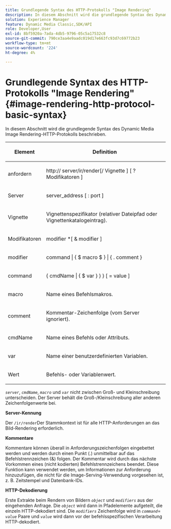 ```yaml
---
title: Grundlegende Syntax des HTTP-Protokolls "Image Rendering"
description: In diesem Abschnitt wird die grundlegende Syntax des Dynamic Media Image Rendering-HTTP-Protokolls beschrieben.
solution: Experience Manager
feature: Dynamic Media Classic,SDK/API
role: Developer,User
exl-id: 8bf5920a-7ada-4db5-9796-05c5a17532c8
source-git-commit: 790ce3aa4e9aadc019d17e663fc93d7c69772b23
workflow-type: tm+mt
source-wordcount: '224'
ht-degree: 4%

---
```


# Grundlegende Syntax des HTTP-Protokolls &quot;Image Rendering&quot;{#image-rendering-http-protocol-basic-syntax}

In diesem Abschnitt wird die grundlegende Syntax des Dynamic Media Image Rendering-HTTP-Protokolls beschrieben.

<table id="table_0A7D7207EE6D4B08B62BE8620EBE0B25"> 
 <thead> 
  <tr> 
   <th colname="col1" class="entry"> <p>Element </p> </th> 
   <th colname="col2" class="entry"> <p>Definition </p> </th> 
  </tr> 
 </thead>
 <tbody> 
  <tr> 
   <td colname="col1"> <p><span class="varname"> anfordern</span> </p> </td> 
   <td colname="col2"> <p>http://<span class="varname"> server</span>/ir/render[/<span class="varname"> Vignette</span> ] [ ?<span class="varname"> Modifikatoren</span> ] </p> </td> 
  </tr> 
  <tr> 
   <td colname="col1"> <p><span class="varname"> Server </span> </p> </td> 
   <td colname="col2"> <p><span class="varname"> server_address</span> [ :<span class="varname"> port</span> ] </p> </td> 
  </tr> 
  <tr> 
   <td colname="col1"> <p><span class="varname"> Vignette </span> </p> </td> 
   <td colname="col2"> <p>Vignettenspezifikator (relativer Dateipfad oder Vignettenkatalogeintrag). </p> </td> 
  </tr> 
  <tr> 
   <td colname="col1"> <p><span class="varname"> Modifikatoren </span> </p> </td> 
   <td colname="col2"> <p><span class="varname"> modifier</span> *[ &amp; <span class="varname"> modifier</span> ] </p> </td> 
  </tr> 
  <tr> 
   <td colname="col1"> <p><span class="varname"> modifier </span> </p> </td> 
   <td colname="col2"> <p><span class="varname"> command</span> | { $ <span class="varname"> macro</span> $ } | { .<span class="varname"> comment</span> } </p> </td> 
  </tr> 
  <tr> 
   <td colname="col1"> <p><span class="varname"> command </span> </p> </td> 
   <td colname="col2"> <p>{ <span class="varname"> cmdName</span> | { $<span class="varname"> var</span> } } } [ = <span class="varname"> value</span> ] </p> </td> 
  </tr> 
  <tr> 
   <td colname="col1"> <p><span class="varname"> macro </span> </p> </td> 
   <td colname="col2"> <p>Name eines Befehlsmakros. </p> </td> 
  </tr> 
  <tr> 
   <td colname="col1"> <p><span class="varname"> comment </span> </p> </td> 
   <td colname="col2"> <p>Kommentar-Zeichenfolge (vom Server ignoriert). </p> </td> 
  </tr> 
  <tr> 
   <td colname="col1"> <p><span class="varname"> cmdName </span> </p> </td> 
   <td colname="col2"> <p>Name eines Befehls oder Attributs. </p> </td> 
  </tr> 
  <tr> 
   <td colname="col1"> <p><span class="varname"> var </span> </p> </td> 
   <td colname="col2"> <p>Name einer benutzerdefinierten Variablen. </p> </td> 
  </tr> 
  <tr> 
   <td colname="col1"> <p><span class="varname"> Wert </span> </p> </td> 
   <td colname="col2"> <p>Befehls- oder Variablenwert. </p> </td> 
  </tr> 
 </tbody> 
</table>

*`server`*, *`cmdName`*, *`macro`* und *`var`* nicht zwischen Groß- und Kleinschreibung unterscheiden. Der Server behält die Groß-/Kleinschreibung aller anderen Zeichenfolgenwerte bei.

**Server-Kennung**

Der `/ir/render`Der Stammkontext ist für alle HTTP-Anforderungen an das Bild-Rendering erforderlich.

**Kommentare**

Kommentare können überall in Anforderungszeichenfolgen eingebettet werden und werden durch einen Punkt (.) unmittelbar auf das Befehlstrennzeichen (&amp;) folgen. Der Kommentar wird durch das nächste Vorkommen eines (nicht kodierten) Befehlstrennzeichens beendet. Diese Funktion kann verwendet werden, um Informationen zur Anforderung hinzuzufügen, die nicht für die Image-Serving-Verwendung vorgesehen ist, z. B. Zeitstempel und Datenbank-IDs.

**HTTP-Dekodierung**

Erste Extrakte beim Rendern von Bildern *`object`* und *`modifiers`* aus der eingehenden Anfrage. Die *`object`* wird dann in Pfadelemente aufgeteilt, die einzeln HTTP-dekodiert sind. Die *`modifiers`* Zeichenfolge wird in *`command`*= *`value`* Paare und *`value`* wird dann vor der befehlsspezifischen Verarbeitung HTTP-dekodiert.
